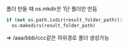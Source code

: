 
폴더 만들 때 os.mkdir은 1단 폴더만 만듬

```python
if (not os.path.isdir(result_folder_path)):
  os.makedirs(result_folder_path)
```
  
=>  /aaa/bbb/ccc같은 하위경로 폴더 생성가능
